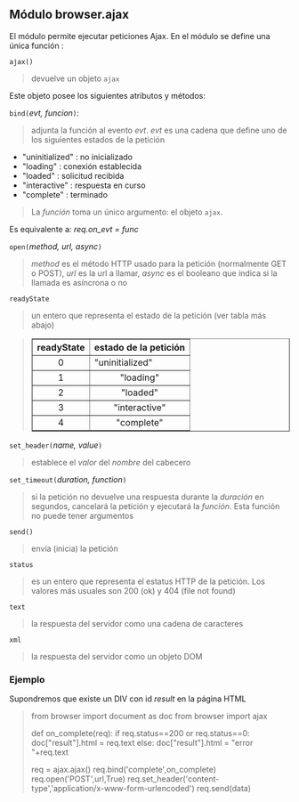 Módulo **browser.ajax**
-----------------------

El módulo permite ejecutar peticiones Ajax. En el módulo se define una única función :

`ajax()`

> devuelve un objeto `ajax`

Este objeto posee los siguientes atributos y métodos:

`bind(`_evt, funcion_`)`:
> adjunta la función al evento *evt*. *evt* es una cadena que define uno de los siguientes estados
de la petición

- "uninitialized" : no inicializado
- "loading" : conexión establecida
- "loaded" : solicitud recibida
- "interactive" : respuesta en curso
- "complete" : terminado

> La _función_ toma un único argumento: el objeto `ajax`.

Es equivalente a: _req.on\_evt = func_

`open(`_method, url, async_`)`
> _method_ es el método HTTP usado para la petición (normalmente GET o POST), _url_ es la url a llamar, _async_ es el booleano que indica si la llamada es asíncrona o no

`readyState`
> un entero que representa el estado de la petición (ver tabla más abajo)

<blockquote>
<table cellspacing=0 cellpadding=4 border=1>
<tr><th>
readyState
</th><th>
estado de la petición
</th></tr>
<tr><td align="center">0</td><td>"uninitialized"</td></tr>
<tr><td align="center">1</td><td align="center">"loading"</td></tr>
<tr><td align="center">2</td><td align="center">"loaded"</td></tr>
<tr><td align="center">3</td><td align="center">"interactive"</td></tr>
<tr><td align="center">4</td><td align="center">"complete"</td></tr>
</table>
</blockquote>

`set_header(`_name, value_`)`
> establece el _valor_ del _nombre_ del cabecero

`set_timeout(`_duration, function_`)`
> si la petición no devuelve una respuesta durante la _duración_ en segundos, cancelará la petición y ejecutará la _función_. Esta función no puede tener argumentos

`send()`
> envía (inicia) la petición

`status`
> es un entero que representa el estatus HTTP de la petición. Los valores más usuales son 200 (ok) y 404 (file not found)

`text`
> la respuesta del servidor como una cadena de caracteres

`xml`
> la respuesta del servidor como un objeto DOM

### Ejemplo

Supondremos que existe un DIV con id _result_ en la página HTML

>    from browser import document as doc
>    from browser import ajax
>
>    def on_complete(req):
>        if req.status==200 or req.status==0:
>            doc["result"].html = req.text
>        else:
>            doc["result"].html = "error "+req.text
>    
>    req = ajax.ajax()
>    req.bind('complete',on_complete)
>    req.open('POST',url,True)
>    req.set_header('content-type','application/x-www-form-urlencoded')
>    req.send(data)
